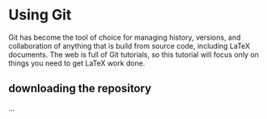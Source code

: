 # Using Git

Git has become the tool of choice
for managing history, versions,
and collaboration of anything
that is build from source code,
including LaTeX documents.
The web is full of Git tutorials,
so this tutorial will focus only
on things you need to get LaTeX work done.

## downloading the repository

...
